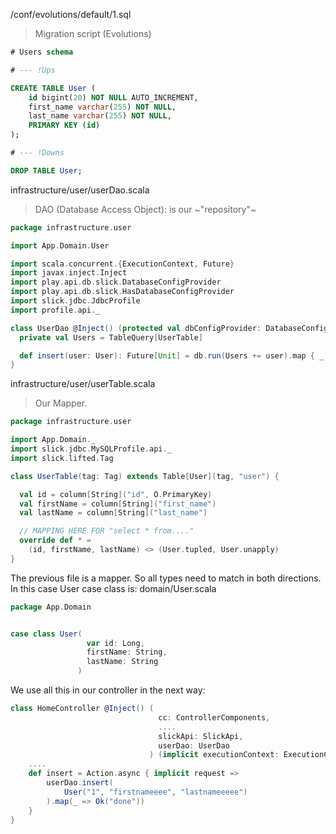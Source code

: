 /conf/evolutions/default/1.sql

> Migration script (Evolutions)
```sql
# Users schema

# --- !Ups

CREATE TABLE User (
    id bigint(20) NOT NULL AUTO_INCREMENT,
    first_name varchar(255) NOT NULL,
    last_name varchar(255) NOT NULL,
    PRIMARY KEY (id)
);

# --- !Downs

DROP TABLE User;
```



infrastructure/user/userDao.scala
 > DAO (Database Access Object): is our ~"repository"~

```scala
package infrastructure.user

import App.Domain.User

import scala.concurrent.{ExecutionContext, Future}
import javax.inject.Inject
import play.api.db.slick.DatabaseConfigProvider
import play.api.db.slick.HasDatabaseConfigProvider
import slick.jdbc.JdbcProfile
import profile.api._

class UserDao @Inject() (protected val dbConfigProvider: DatabaseConfigProvider)(implicit executionContext: ExecutionContext) extends HasDatabaseConfigProvider[JdbcProfile] {
  private val Users = TableQuery[UserTable]

  def insert(user: User): Future[Unit] = db.run(Users += user).map { _ => () }
}
```

infrastructure/user/userTable.scala
> Our Mapper.

```scala
package infrastructure.user

import App.Domain._
import slick.jdbc.MySQLProfile.api._
import slick.lifted.Tag

class UserTable(tag: Tag) extends Table[User](tag, "user") {

  val id = column[String]("id", O.PrimaryKey)
  val firstName = column[String]("first_name")
  val lastName = column[String]("last_name")

  // MAPPING HERE FOR "select * from...."
  override def * =
    (id, firstName, lastName) <> (User.tupled, User.unapply)
}
```
The previous file is a mapper. So all types need to match in both directions. In this case User case class is:
domain/User.scala

```scala
package App.Domain


case class User(
                 var id: Long,
                 firstName: String,
                 lastName: String
               )

```

We use all this in our controller in the next way:

```scala
class HomeController @Inject() (
                                 cc: ControllerComponents,
                                 ....
                                 slickApi: SlickApi,
                                 userDao: UserDao
                               ) (implicit executionContext: ExecutionContext) extends AbstractController(cc) {
    ....
    def insert = Action.async { implicit request =>
        userDao.insert(
            User("1", "firstnameeee", "lastnameeeee")
        ).map(_ => Ok("done"))
    }
}
```
